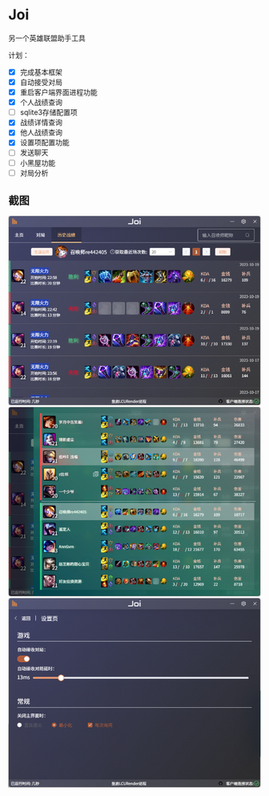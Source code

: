 # Joi
另一个英雄联盟助手工具

计划：
- [x] 完成基本框架
- [x] 自动接受对局
- [x] 重启客户端界面进程功能
- [x] 个人战绩查询
- [ ] sqlite3存储配置项
- [x] 战绩详情查询
- [x] 他人战绩查询
- [x] 设置项配置功能
- [ ] 发送聊天
- [ ] 小黑屋功能
- [ ] 对局分析

## 截图
![Image](./screenshot/1697890042876.png)
![Image](./screenshot/1697890056461.png)
![Image](./screenshot/1697890067570.png)
